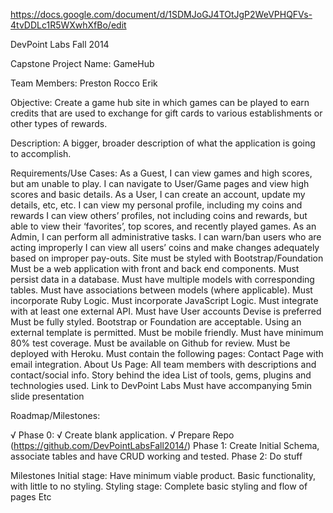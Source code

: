 https://docs.google.com/document/d/1SDMJoGJ4TOtJgP2WeVPHQFVs-4tvDDLc1R5WXwhXfBo/edit


DevPoint Labs Fall 2014

Capstone Project Name: GameHub

Team Members:
Preston
Rocco
Erik

Objective: Create a game hub site in which games can be played to earn credits that are used to exchange for gift cards to various establishments or other types of rewards.

Description:
A bigger, broader description of what the application is going to accomplish.

Requirements/Use Cases:
As a Guest, I can view games and high scores, but am unable to play.
  I can navigate to User/Game pages and view high scores and basic details.
As a User, I can create an account, update my details, etc, etc.
  I can view my personal profile, including my coins and rewards
  I can view others’ profiles, not including coins and rewards, but able to view their ‘favorites’, top scores, and recently played games.
As an Admin, I can perform all administrative tasks.
  I can warn/ban users who are acting improperly
  I can view all users’ coins and make changes adequately based on improper pay-outs.
Site must be styled with Bootstrap/Foundation
Must be a web application with front and back end components.
Must persist data in a database.
Must have multiple models with corresponding tables.
Must have associations between models (where applicable).
Must incorporate Ruby Logic.
Must incorporate JavaScript Logic.
Must integrate with at least one external API.
Must have User accounts
Devise is preferred
Must be fully styled.
Bootstrap or Foundation are acceptable.
Using an external template is permitted.
Must be mobile friendly.
Must have minimum 80% test coverage.
Must be available on Github for review.
Must be deployed with Heroku.
Must contain the following pages:
Contact Page with email integration.
About Us Page:
All team members with descriptions and contact/social info.
Story behind the idea
List of tools, gems, plugins and technologies used.
Link to DevPoint Labs
Must have accompanying 5min slide presentation

Roadmap/Milestones:

√ Phase 0:
  √ Create blank application.
  √ Prepare Repo (https://github.com/DevPointLabsFall2014/)
Phase 1:
  Create Initial Schema, associate tables and have CRUD working and tested.
Phase 2:
  Do stuff

Milestones
  Initial stage:
    Have minimum viable product.
    Basic functionality, with little to no styling.
  Styling stage:
    Complete basic styling and flow of pages
    Etc
